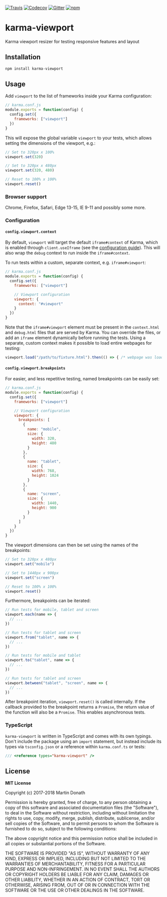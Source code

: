 [![Travis][travis-image]][travis-link]
[![Codecov][codecov-image]][codecov-link]
[![Gitter][gitter-image]][gitter-link]
[![npm][npm-image]][npm-link]

  [travis-image]: https://travis-ci.org/squidfunk/karma-viewport.svg?branch=master
  [travis-link]: https://travis-ci.org/squidfunk/karma-viewport
  [codecov-image]: https://img.shields.io/codecov/c/github/squidfunk/karma-viewport/master.svg
  [codecov-link]: https://codecov.io/gh/squidfunk/karma-viewport
  [gitter-image]: https://badges.gitter.im/squidfunk/karma-viewport.svg
  [gitter-link]: https://gitter.im/squidfunk/karma-viewport
  [npm-image]: https://img.shields.io/npm/v/karma-viewport.svg
  [npm-link]: https://npmjs.com/package/karma-viewport

# karma-viewport

Karma viewport resizer for testing responsive features and layout

## Installation

``` sh
npm install karma-viewport
```

## Usage

Add `viewport` to the list of frameworks inside your Karma configuration:

``` js
// karma.conf.js
module.exports = function(config) {
  config.set({
    frameworks: ["viewport"]
  })
}
```

This will expose the global variable `viewport` to your tests, which allows
setting the dimensions of the viewport, e.g.:

``` js
// Set to 320px x 100%
viewport.set(320)

// Set to 320px x 480px
viewport.set(320, 480)

// Reset to 100% x 100%
viewport.reset()
```

### Browser support

Chrome, Firefox, Safari, Edge 13-15, IE 9-11 and possibly some more.

### Configuration

#### `config.viewport.context`

By default, `viewport` will target the default `iframe#context` of Karma,
which is enabled through `client.useIframe` (see the [configuration guide][1]).
This will also wrap the `debug` context to run inside the `iframe#context`.

To run tests within a custom, separate context, e.g. `iframe#viewport`:

``` js
// karma.conf.js
module.exports = function(config) {
  config.set({
    frameworks: ["viewport"]

    // Viewport configuration
    viewport: {
      context: "#viewport"
    }
  })
}
```

Note that the `iframe#viewport` element must be present in the `context.html`
and `debug.html` files that are served by Karma. You can override the files, or
add an `iframe` element dynamically before running the tests. Using a separate,
custom context makes it possible to load entire webpages for testing:

``` js
viewport.load("/path/to/fixture.html").then(() => { /* webpage was loaded */ })
```

  [1]: http://karma-runner.github.io/1.0/config/configuration-file.html

#### `config.viewport.breakpoints`

For easier, and less repetitive testing, named breakpoints can be easily set:

``` js
// karma.conf.js
module.exports = function(config) {
  config.set({
    frameworks: ["viewport"]

    // Viewport configuration
    viewport: {
      breakpoints: [
        {
          name: "mobile",
          size: {
            width: 320,
            height: 480
          }
        },
        {
          name: "tablet",
          size: {
            width: 768,
            height: 1024
          }
        },
        {
          name: "screen",
          size: {
            width: 1440,
            height: 900
          }
        }
      ]
    }
  })
}
```

The viewport dimensions can then be set using the names of the breakpoints:

``` js
// Set to 320px x 480px
viewport.set("mobile")

// Set to 1440px x 900px
viewport.set("screen")

// Reset to 100% x 100%
viewport.reset()
```

Furthermore, breakpoints can be iterated:

``` js
// Run tests for mobile, tablet and screen
viewport.each(name => {
  // ...
})

// Run tests for tablet and screen
viewport.from("tablet", name => {
  // ...
})

// Run tests for mobile and tablet
viewport.to("tablet", name => {
  // ...
})

// Run tests for tablet and screen
viewport.between("tablet", "screen", name => {
  // ...
})
```

After breakpoint iteration, `viewport.reset()` is called internally. If the
callback provided to the breakpoint returns a `Promise`, the return value of
the function will also be a `Promise`. This enables asynchronous tests.

### TypeScript

`karma-viewport` is written in TypeScript and comes with its own typings. Don't
include the package using an `import` statement, but instead include its types
via `tsconfig.json` or a reference within `karma.conf.ts` or tests:

``` ts
/// <reference types="karma-viewport" />
```

## License

**MIT License**

Copyright (c) 2017-2018 Martin Donath

Permission is hereby granted, free of charge, to any person obtaining a copy
of this software and associated documentation files (the "Software"), to
deal in the Software without restriction, including without limitation the
rights to use, copy, modify, merge, publish, distribute, sublicense, and/or
sell copies of the Software, and to permit persons to whom the Software is
furnished to do so, subject to the following conditions:

The above copyright notice and this permission notice shall be included in
all copies or substantial portions of the Software.

THE SOFTWARE IS PROVIDED "AS IS", WITHOUT WARRANTY OF ANY KIND, EXPRESS OR
IMPLIED, INCLUDING BUT NOT LIMITED TO THE WARRANTIES OF MERCHANTABILITY,
FITNESS FOR A PARTICULAR PURPOSE AND NON-INFRINGEMENT. IN NO EVENT SHALL THE
AUTHORS OR COPYRIGHT HOLDERS BE LIABLE FOR ANY CLAIM, DAMAGES OR OTHER
LIABILITY, WHETHER IN AN ACTION OF CONTRACT, TORT OR OTHERWISE, ARISING
FROM, OUT OF OR IN CONNECTION WITH THE SOFTWARE OR THE USE OR OTHER DEALINGS
IN THE SOFTWARE.
